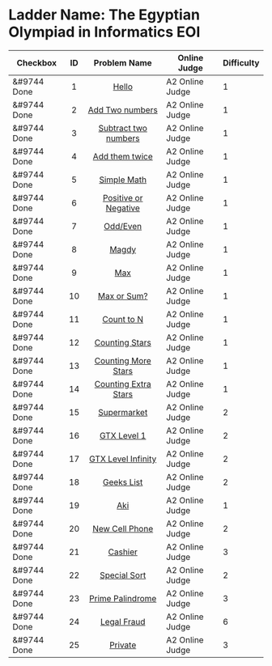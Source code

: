 # Ladder Name: The Egyptian Olympiad in Informatics EOI

| Checkbox | ID  | Problem Name | Online Judge | Difficulty |
|---|:---:|:---:|---|---|
|&#9744 Done|1|[Hello](p?ID=343)|A2 Online Judge|1|
|&#9744 Done|2|[Add Two numbers](p?ID=344)|A2 Online Judge|1|
|&#9744 Done|3|[Subtract two numbers](p?ID=345)|A2 Online Judge|1|
|&#9744 Done|4|[Add them twice](p?ID=346)|A2 Online Judge|1|
|&#9744 Done|5|[Simple Math](p?ID=347)|A2 Online Judge|1|
|&#9744 Done|6|[Positive or Negative](p?ID=348)|A2 Online Judge|1|
|&#9744 Done|7|[Odd/Even](p?ID=349)|A2 Online Judge|1|
|&#9744 Done|8|[Magdy](p?ID=350)|A2 Online Judge|1|
|&#9744 Done|9|[Max](p?ID=351)|A2 Online Judge|1|
|&#9744 Done|10|[Max or Sum?](p?ID=352)|A2 Online Judge|1|
|&#9744 Done|11|[Count to N](p?ID=353)|A2 Online Judge|1|
|&#9744 Done|12|[Counting Stars](p?ID=354)|A2 Online Judge|1|
|&#9744 Done|13|[Counting More Stars](p?ID=355)|A2 Online Judge|1|
|&#9744 Done|14|[Counting Extra Stars](p?ID=356)|A2 Online Judge|1|
|&#9744 Done|15|[Supermarket](p?ID=357)|A2 Online Judge|2|
|&#9744 Done|16|[GTX Level 1](p?ID=359)|A2 Online Judge|2|
|&#9744 Done|17|[GTX Level Infinity](p?ID=360)|A2 Online Judge|2|
|&#9744 Done|18|[Geeks List](p?ID=361)|A2 Online Judge|2|
|&#9744 Done|19|[Aki](p?ID=362)|A2 Online Judge|1|
|&#9744 Done|20|[New Cell Phone](p?ID=363)|A2 Online Judge|2|
|&#9744 Done|21|[Cashier](p?ID=364)|A2 Online Judge|3|
|&#9744 Done|22|[Special Sort](p?ID=365)|A2 Online Judge|2|
|&#9744 Done|23|[Prime Palindrome](p?ID=366)|A2 Online Judge|3|
|&#9744 Done|24|[Legal Fraud](p?ID=370)|A2 Online Judge|6|
|&#9744 Done|25|[Private](p?ID=392)|A2 Online Judge|3|
